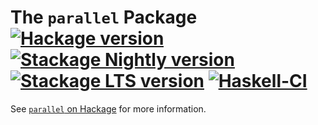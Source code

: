 The `parallel` Package
[![Hackage version](https://img.shields.io/hackage/v/parallel.svg?label=Hackage&color=informational)](http://hackage.haskell.org/package/parallel)
[![Stackage Nightly version](https://stackage.org/package/parallel/badge/nightly)](https://stackage.org/nightly/package/parallel)
[![Stackage LTS version](https://www.stackage.org/package/parallel/badge/lts?label=Stackage)](https://www.stackage.org/package/parallel)
[![Haskell-CI](https://github.com/haskell/parallel/actions/workflows/haskell-ci.yml/badge.svg)](https://github.com/haskell/parallel/actions/workflows/haskell-ci.yml)
======================

See [`parallel` on Hackage](http://hackage.haskell.org/package/parallel) for more information.
